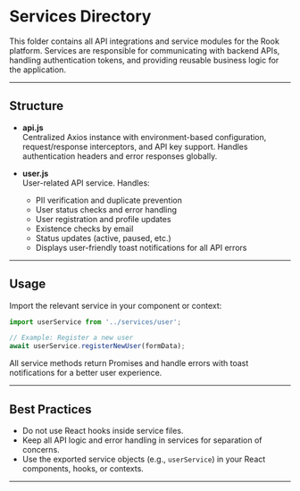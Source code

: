 
# Services Directory

This folder contains all API integrations and service modules for the Rook platform. Services are responsible for communicating with backend APIs, handling authentication tokens, and providing reusable business logic for the application.

---

## Structure

- **api.js**  
	Centralized Axios instance with environment-based configuration, request/response interceptors, and API key support. Handles authentication headers and error responses globally.

- **user.js**  
	User-related API service. Handles:
	- PII verification and duplicate prevention
	- User status checks and error handling
	- User registration and profile updates
	- Existence checks by email
	- Status updates (active, paused, etc.)
	- Displays user-friendly toast notifications for all API errors

---

## Usage

Import the relevant service in your component or context:

```js
import userService from '../services/user';

// Example: Register a new user
await userService.registerNewUser(formData);
```

All service methods return Promises and handle errors with toast notifications for a better user experience.

---

## Best Practices

- Do not use React hooks inside service files.
- Keep all API logic and error handling in services for separation of concerns.
- Use the exported service objects (e.g., `userService`) in your React components, hooks, or contexts.

---
